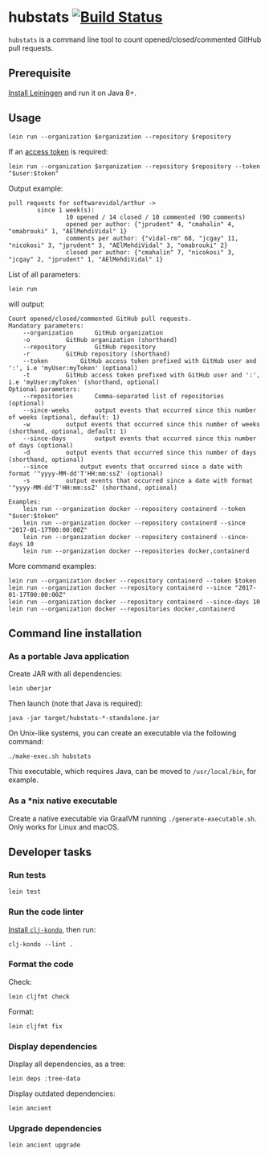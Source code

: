 # hubstats [![Build Status](https://travis-ci.org/nicokosi/hubstats.svg?branch=master)](https://travis-ci.org/nicokosi/hubstats)

`hubstats` is a command line tool to count opened/closed/commented GitHub pull requests.

## Prerequisite

[Install Leiningen](http://leiningen.org/#install) and run it on Java 8+.

## Usage

```shell
lein run --organization $organization --repository $repository
```

If an [access token](https://help.github.com/articles/creating-an-access-token-for-command-line-use/) is required:

```shell
lein run --organization $organization --repository $repository --token "$user:$token"
```

Output example:

```shell
pull requests for softwarevidal/arthur ->
        since 1 week(s):
                10 opened / 14 closed / 10 commented (90 comments)
                opened per author: {"jprudent" 4, "cmahalin" 4, "omabrouki" 1, "AElMehdiVidal" 1}
                comments per author: {"vidal-rm" 68, "jcgay" 11, "nicokosi" 3, "jprudent" 3, "AElMehdiVidal" 3, "omabrouki" 2}
                closed per author: {"cmahalin" 7, "nicokosi" 3, "jcgay" 2, "jprudent" 1, "AElMehdiVidal" 1}
```

List of all parameters:

```shell
lein run
```

will output:

```text
Count opened/closed/commented GitHub pull requests.
Mandatory parameters:
	--organization		GitHub organization
	-o			GitHub organization (shorthand)
	--repository		GitHub repository
	-r			GitHub repository (shorthand)
	--token			GitHub access token prefixed with GitHub user and ':', i.e 'myUser:myToken' (optional)
	-t			GitHub access token prefixed with GitHub user and ':', i.e 'myUser:myToken' (shorthand, optional)
Optional parameters:
	--repositories		Comma-separated list of repositories (optional)
	--since-weeks		output events that occurred since this number of weeks (optional, default: 1)
	-w			output events that occurred since this number of weeks (shorthand, optional, default: 1)
	--since-days		output events that occurred since this number of days (optional)
	-d			output events that occurred since this number of days (shorthand, optional)
	--since			output events that occurred since a date with format '"yyyy-MM-dd'T'HH:mm:ssZ' (optional)
	-s			output events that occurred since a date with format '"yyyy-MM-dd'T'HH:mm:ssZ' (shorthand, optional)

Examples:
	lein run --organization docker --repository containerd --token "$user:$token"
	lein run --organization docker --repository containerd --since "2017-01-17T00:00:00Z"
	lein run --organization docker --repository containerd --since-days 10
	lein run --organization docker --repositories docker,containerd
```

More command examples:

```shell
lein run --organization docker --repository containerd --token $token
lein run --organization docker --repository containerd --since "2017-01-17T00:00:00Z"
lein run --organization docker --repository containerd --since-days 10
lein run --organization docker --repositories docker,containerd
```

## Command line installation

### As a portable Java application

Create JAR with all dependencies:

```shell
lein uberjar
```

Then launch (note that Java is required):

```shell
java -jar target/hubstats-*-standalone.jar
```

On Unix-like systems, you can create an executable via the following command:

```shell
./make-exec.sh hubstats
```

This executable, which requires Java, can be moved to `/usr/local/bin`, for example.

### As a *nix native executable

Create a native executable via GraalVM running `./generate-executable.sh`. Only works for Linux and macOS.

## Developer tasks

### Run tests

```shell
lein test
```

### Run the code linter

[Install `clj-kondo`](https://github.com/borkdude/clj-kondo/blob/master/doc/install.md), then run:

```shell
clj-kondo --lint .
```

### Format the code

Check:

```shell
lein cljfmt check
```

Format:

```shell
lein cljfmt fix
```

### Display dependencies

Display all dependencies, as a tree:

```shell
lein deps :tree-data
```

Display outdated dependencies:

```shell
lein ancient
```

### Upgrade dependencies

```shell
lein ancient upgrade
```
